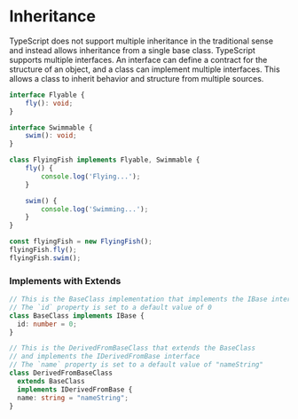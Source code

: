 
# Inheritance

TypeScript does not support multiple inheritance in the traditional sense and instead allows inheritance from a single base class.
TypeScript supports multiple interfaces. An interface can define a contract for the structure of an object, and a class can implement multiple interfaces. This allows a class to inherit behavior and structure from multiple sources.

```typescript
interface Flyable {
    fly(): void;
}

interface Swimmable {
    swim(): void;
}

class FlyingFish implements Flyable, Swimmable {
    fly() {
        console.log('Flying...');
    }

    swim() {
        console.log('Swimming...');
    }
}

const flyingFish = new FlyingFish();
flyingFish.fly();
flyingFish.swim();
```

### Implements with Extends

```ts
// This is the BaseClass implementation that implements the IBase interface
// The `id` property is set to a default value of 0
class BaseClass implements IBase {
  id: number = 0;
}

// This is the DerivedFromBaseClass that extends the BaseClass
// and implements the IDerivedFromBase interface
// The `name` property is set to a default value of "nameString"
class DerivedFromBaseClass
  extends BaseClass
  implements IDerivedFromBase {
  name: string = "nameString";
}
```
